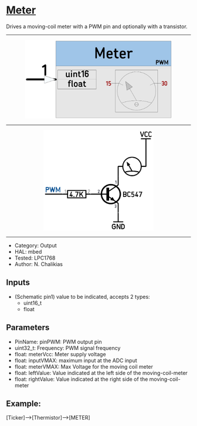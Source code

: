 # [Meter](https://github.com/nBlocksStudioNodes/nblocks_meter)

Drives a moving-coil meter with a PWM pin and optionally with a  transistor.

----

<p align="center">
 <img
src="img/01.PNG"
width = 400
/>
</p>

----

<p align="center">
 <img
src="img/02.PNG"
width = 300
/>
</p>

----

  *  Category: Output
  *  HAL: mbed
  *  Tested: LPC1768
  *  Author: N. Chalikias

## Inputs
 *  (Schematic pin1) value to be indicated, accepts 2 types:
    *  uint16_t
    *  float

## Parameters
 *  PinName: pinPWM: PWM output pin
 *  uint32_t: Frequency: PWM signal frequency
 *  float: meterVcc: Meter supply voltage
 *  float: inputVMAX: maximum input at the ADC input
 *  float: meterVMAX: Max Voltage for the moving coil meter
 *  float: leftValue: Value indicated at the left side of the moving-coil-meter
 *  float: rightValue: Value indicated at the right side of the moving-coil-meter

## Example:

[Ticker]-->[Thermistor]-->[METER]
